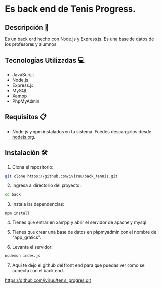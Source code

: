 # Es back end de Tenis Progress.


## Descripción 📄

Es un back end hecho con Node.js y Express.js. Es una base de datos de los profesores y alumnos 





## Tecnologías Utilizadas 💻

- JavaScript
- Node.js
- Express.js 
- MySQL
- Xampp
- PhpMyAdmin

## Requisitos 📋

- Node.js y npm instalados en tu sistema. Puedes descargarlos desde [nodejs.org](https://nodejs.org/).



## Instalación 🛠️

1. Clona el repositorio:
```bash
git clone https://github.com/iviruu/back_tennis.git
```

2. Ingresa al directorio del proyecto:
```bash
cd back
```

3. Instala las dependencias:
```bash
npm install
```

4. Tienes que entrar en xampp y abrir el servidor de apache y mysql.

5. Tienes que crear una base de datos en phpmyadmin con el nombre de "app_grafics".

6. Levanta el servidor:

```bash 
nodemon index.js
```

7. Aqui te dejo el github del front end para que puedas ver como se conecta con el back end.

https://github.com/iviruu/tenis_progres.git











